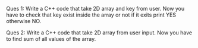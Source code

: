 Ques 1: Write a C++ code that take 2D array and key from user. Now you have to check that key exist inside the array or not if it exits print YES otherwise NO.

Ques 2: Write a C++ code that take 2D array from user input. Now you have to find sum of all values of the array.
